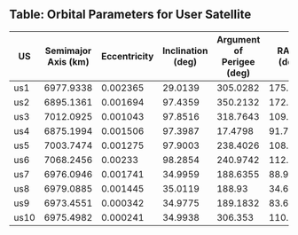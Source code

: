 ## Table: Orbital Parameters for User Satellite
| **US**  | **Semimajor Axis (km)** | **Eccentricity** | **Inclination (deg)** | **Argument of Perigee (deg)** | **RAAN (deg)** |
|--------|-------------------------|------------------|-----------------------|-------------------------------|----------------|
| us1    | 6977.9338               | 0.002365         | 29.0139               | 305.0282                      | 175.158        |
| us2    | 6895.1361               | 0.001694         | 97.4359               | 350.2132                      | 172.6653       |
| us3    | 7012.0925               | 0.001043         | 97.8516               | 318.7643                      | 109.4212       |
| us4    | 6875.1994               | 0.001506         | 97.3987               | 17.4798                       | 91.7199        |
| us5    | 7003.7474               | 0.001275         | 97.9003               | 238.4026                      | 108.515        |
| us6    | 7068.2456               | 0.00233          | 98.2854               | 240.9742                      | 112.4441       |
| us7    | 6976.0946               | 0.001741         | 34.9959               | 188.6355                      | 88.9138        |
| us8    | 6979.0885               | 0.001445         | 35.0119               | 188.93                        | 34.6718        |
| us9    | 6973.4551               | 0.000342         | 34.9775               | 189.1832                      | 83.6016        |
| us10   | 6975.4982               | 0.000241         | 34.9938               | 306.353                       | 110.1878       |
